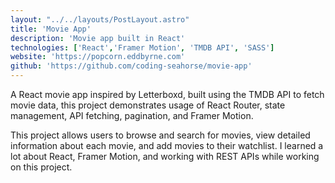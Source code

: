 ```yaml
---
layout: "../../layouts/PostLayout.astro"
title: 'Movie App'
description: 'Movie app built in React'
technologies: ['React','Framer Motion', 'TMDB API', 'SASS']
website: 'https://popcorn.eddbyrne.com'
github: 'https://github.com/coding-seahorse/movie-app'
---
```


A React movie app inspired by Letterboxd, built using the TMDB API to fetch movie data, this project demonstrates usage of React Router, state management, API fetching, pagination, and Framer Motion.

This project allows users to browse and search for movies, view detailed information about each movie, and add movies to their watchlist. I learned a lot about React, Framer Motion, and working with REST APIs while working on this project.